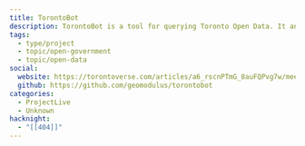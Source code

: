 ```yaml
---
title: TorontoBot
description: TorontoBot is a tool for querying Toronto Open Data. It answers questions either on the command line or as a Discord bot.
tags:
  - type/project
  - topic/open-government
  - topic/open-data
social:
  website: https://torontoverse.com/articles/a6_rscnPTmG_8auFQPvg7w/meet-torontobot-torontoverses-ai-powered-municipal
  github: https://github.com/geomodulus/torontobot
categories:
  - ProjectLive
  - Unknown
hacknight:
  - "[[404]]"
---
```


